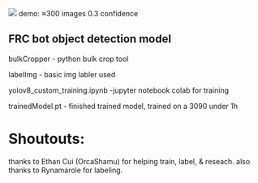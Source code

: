 ![](https://github.com/Anthony-Andrews/frCV/blob/main/DEMO_12fps640p.gif)
demo: ≈300 images 0.3 confidence

## FRC bot object detection model

bulkCropper - python bulk crop tool

labelImg - basic img labler used

yolov8_custom_training.ipynb -jupyter notebook colab for training

trainedModel.pt - finished trained model, trained on a 3090 under 1h

# Shoutouts:
thanks to Ethan Cui (OrcaShamu) for helping train, label, & reseach.
also thanks to Rynamarole for labeling.
